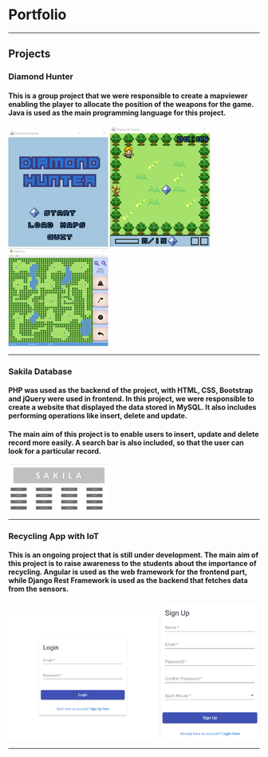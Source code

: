 # Portfolio

---

## Projects

### Diamond Hunter
#### This is a group project that we were responsible to create a mapviewer enabling the player to allocate the position of the weapons for the game. Java is used as the main programming language for this project.


<img src="images/diamond_hunter.png?raw=true" width="200" />
<img src="images/diamond_hunter_2.png?raw=true" width="200" />
<img src="images/diamond_hunter_3.png?raw=true" width="200" />

---
### Sakila Database
#### PHP was used as the backend of the project, with HTML, CSS, Bootstrap and jQuery were used in frontend. In this project, we were responsible to create a website that displayed the data stored in MySQL. It also includes performing operations like insert, delete and update. 

#### The main aim of this project is to enable users to insert, update and delete record more easily. A search bar is also included, so that the user can look for a particular record.

<img src="images/sakila.png?raw=true" width="200" />

---
### Recycling App with IoT
#### This is an ongoing project that is still under development. The main aim of this project is to raise awareness to the students about the importance of recycling. Angular is used as the web framework for the frontend part, while Django Rest Framework is used as the backend that fetches data from the sensors.

<img src="images/segp_login.png?raw=true" width="300" />
<img src="images/segp_register.png?raw=true" width="200" />

---






